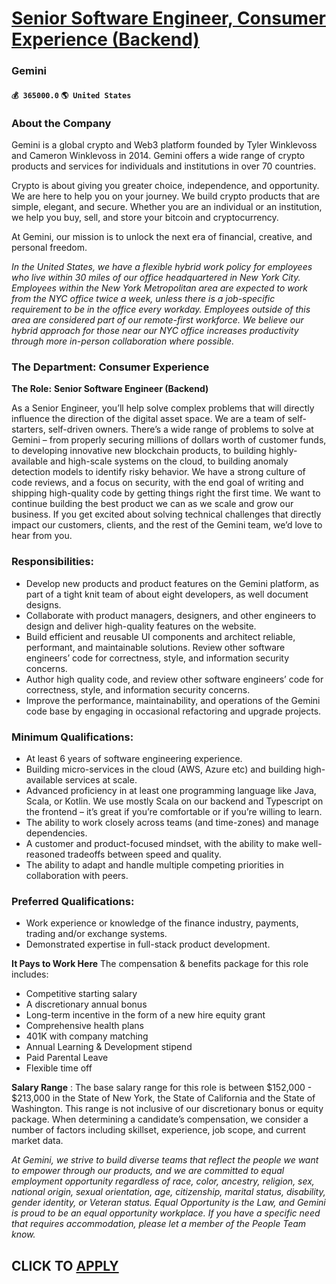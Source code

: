 # [Senior Software Engineer, Consumer Experience (Backend)](https://www.remotewlb.com/apply/senior-software-engineer-consumer-experience-backend-71395)  
### Gemini  
#### `💰 365000.0` `🌎 United States`  

### About the Company

Gemini is a global crypto and Web3 platform founded by Tyler Winklevoss and Cameron Winklevoss in 2014. Gemini offers a wide range of crypto products and services for individuals and institutions in over 70 countries.

Crypto is about giving you greater choice, independence, and opportunity. We are here to help you on your journey. We build crypto products that are simple, elegant, and secure. Whether you are an individual or an institution, we help you buy, sell, and store your bitcoin and cryptocurrency.

At Gemini, our mission is to unlock the next era of financial, creative, and personal freedom.

 _In the United States, we have a flexible hybrid work policy for employees who live within 30 miles of our office headquartered in New York City. Employees within the New York Metropolitan area are expected to work from the NYC office twice a week, unless there is a job-specific requirement to be in the office every workday. Employees outside of this area are considered part of our remote-first workforce. We believe our hybrid approach for those near our NYC office increases productivity through more in-person collaboration where possible._

### The Department: Consumer Experience

 **The Role:** **Senior Software Engineer (Backend)**

As a Senior Engineer, you’ll help solve complex problems that will directly influence the direction of the digital asset space. We are a team of self-starters, self-driven owners. There’s a wide range of problems to solve at Gemini – from properly securing millions of dollars worth of customer funds, to developing innovative new blockchain products, to building highly-available and high-scale systems on the cloud, to building anomaly detection models to identify risky behavior. We have a strong culture of code reviews, and a focus on security, with the end goal of writing and shipping high-quality code by getting things right the first time. We want to continue building the best product we can as we scale and grow our business. If you get excited about solving technical challenges that directly impact our customers, clients, and the rest of the Gemini team, we’d love to hear from you.

### Responsibilities:

  * Develop new products and product features on the Gemini platform, as part of a tight knit team of about eight developers, as well document designs.
  * Collaborate with product managers, designers, and other engineers to design and deliver high-quality features on the website.
  * Build efficient and reusable UI components and architect reliable, performant, and maintainable solutions. Review other software engineers’ code for correctness, style, and information security concerns.
  * Author high quality code, and review other software engineers’ code for correctness, style, and information security concerns.
  * Improve the performance, maintainability, and operations of the Gemini code base by engaging in occasional refactoring and upgrade projects.

### Minimum Qualifications:

  * At least 6 years of software engineering experience.
  * Building micro-services in the cloud (AWS, Azure etc) and building high-available services at scale.
  * Advanced proficiency in at least one programming language like Java, Scala, or Kotlin. We use mostly Scala on our backend and Typescript on the frontend – it’s great if you’re comfortable or if you’re willing to learn.
  * The ability to work closely across teams (and time-zones) and manage dependencies.
  * A customer and product-focused mindset, with the ability to make well-reasoned tradeoffs between speed and quality.
  * The ability to adapt and handle multiple competing priorities in collaboration with peers.

### Preferred Qualifications:

  * Work experience or knowledge of the finance industry, payments, trading and/or exchange systems.
  * Demonstrated expertise in full-stack product development.

 **It Pays to Work Here** The compensation & benefits package for this role includes:

  * Competitive starting salary
  * A discretionary annual bonus
  * Long-term incentive in the form of a new hire equity grant
  * Comprehensive health plans
  * 401K with company matching
  * Annual Learning & Development stipend
  * Paid Parental Leave
  * Flexible time off

 **Salary Range** : The base salary range for this role is between $152,000 - $213,000 in the State of New York, the State of California and the State of Washington. This range is not inclusive of our discretionary bonus or equity package. When determining a candidate’s compensation, we consider a number of factors including skillset, experience, job scope, and current market data.

 _At Gemini, we strive to build diverse teams that reflect the people we want to empower through our products, and we are committed to equal employment opportunity regardless of race, color, ancestry, religion, sex, national origin, sexual orientation, age, citizenship, marital status, disability, gender identity, or Veteran status. Equal Opportunity is the Law, and Gemini is proud to be an equal opportunity workplace. If you have a specific need that requires accommodation, please let a member of the People Team know._

  
## CLICK TO [APPLY](https://www.remotewlb.com/apply/senior-software-engineer-consumer-experience-backend-71395)

